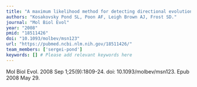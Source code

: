 ```yaml
---
title: "A maximum likelihood method for detecting directional evolution in protein sequences and its application to influenza A virus"
authors: "Kosakovsky Pond SL, Poon AF, Leigh Brown AJ, Frost SD."
journal: "Mol Biol Evol"
year: "2008"
pmid: "18511426"
doi: "10.1093/molbev/msn123"
url: "https://pubmed.ncbi.nlm.nih.gov/18511426/"
team_members: ['sergei-pond']
keywords: [] # Please add relevant keywords here
---
```

Mol Biol Evol. 2008 Sep 1;25(9):1809-24. doi: 10.1093/molbev/msn123. Epub 2008 May 29.